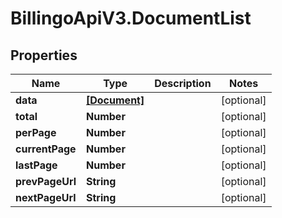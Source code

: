# BillingoApiV3.DocumentList

## Properties
Name | Type | Description | Notes
------------ | ------------- | ------------- | -------------
**data** | [**[Document]**](Document.md) |  | [optional] 
**total** | **Number** |  | [optional] 
**perPage** | **Number** |  | [optional] 
**currentPage** | **Number** |  | [optional] 
**lastPage** | **Number** |  | [optional] 
**prevPageUrl** | **String** |  | [optional] 
**nextPageUrl** | **String** |  | [optional] 
